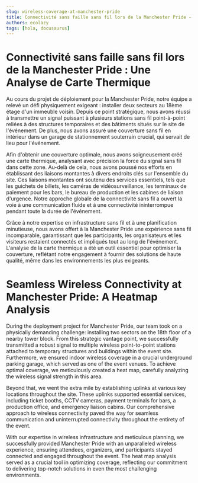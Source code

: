 ```yaml
---
slug: wireless-coverage-at-manchester-pride
title: Connectivité sans faille sans fil lors de la Manchester Pride - Une Analyse de Carte Thermique
authors: ecolazy
tags: [hola, docusaurus]
---
```


# Connectivité sans faille sans fil lors de la Manchester Pride : Une Analyse de Carte Thermique

Au cours du projet de déploiement pour la Manchester Pride, notre équipe a relevé un défi physiquement exigeant : installer deux secteurs au 18ème étage d'un immeuble voisin. Depuis ce point stratégique, nous avons réussi à transmettre un signal puissant à plusieurs stations sans fil point-à-point reliées à des structures temporaires et des bâtiments situés sur le site de l'événement. De plus, nous avons assuré une couverture sans fil en intérieur dans un garage de stationnement souterrain crucial, qui servait de lieu pour l'événement.

Afin d'obtenir une couverture optimale, nous avons soigneusement créé une carte thermique, analysant avec précision la force du signal sans fil dans cette zone. Au-delà de cela, nous avons poussé nos efforts en établissant des liaisons montantes à divers endroits clés sur l'ensemble du site. Ces liaisons montantes ont soutenu des services essentiels, tels que les guichets de billets, les caméras de vidéosurveillance, les terminaux de paiement pour les bars, le bureau de production et les cabines de liaison d'urgence. Notre approche globale de la connectivité sans fil a ouvert la voie à une communication fluide et à une connectivité ininterrompue pendant toute la durée de l'événement.

Grâce à notre expertise en infrastructure sans fil et à une planification minutieuse, nous avons offert à la Manchester Pride une expérience sans fil incomparable, garantissant que les participants, les organisateurs et les visiteurs restaient connectés et impliqués tout au long de l'événement. L'analyse de la carte thermique a été un outil essentiel pour optimiser la couverture, reflétant notre engagement à fournir des solutions de haute qualité, même dans les environnements les plus exigeants.






# Seamless Wireless Connectivity at Manchester Pride: A Heatmap Analysis

During the deployment project for Manchester Pride, our team took on a physically demanding challenge: installing two sectors on the 18th floor of a nearby tower block. From this strategic vantage point, we successfully transmitted a robust signal to multiple wireless point-to-point stations attached to temporary structures and buildings within the event site. Furthermore, we ensured indoor wireless coverage in a crucial underground parking garage, which served as one of the event venues. To achieve optimal coverage, we meticulously created a heat map, carefully analyzing the wireless signal strength in this area.

Beyond that, we went the extra mile by establishing uplinks at various key locations throughout the site. These uplinks supported essential services, including ticket booths, CCTV cameras, payment terminals for bars, a production office, and emergency liaison cabins. Our comprehensive approach to wireless connectivity paved the way for seamless communication and uninterrupted connectivity throughout the entirety of the event.

With our expertise in wireless infrastructure and meticulous planning, we successfully provided Manchester Pride with an unparalleled wireless experience, ensuring attendees, organizers, and participants stayed connected and engaged throughout the event. The heat map analysis served as a crucial tool in optimizing coverage, reflecting our commitment to delivering top-notch solutions in even the most challenging environments.





